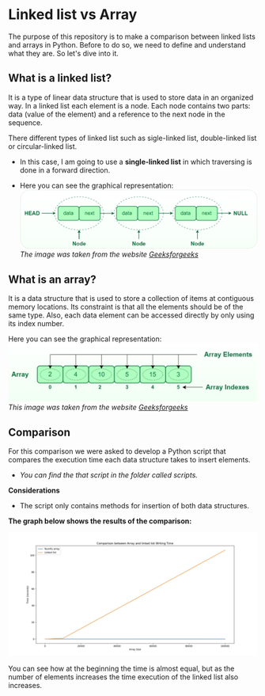 
# Linked list vs Array

The purpose of this repository is to make a comparison between linked lists and arrays in Python.
Before to do so, we need to define and understand what they are. So let's dive into it.

## What is a linked list?
It is a type of linear data structure that is used to store data in an organized way. In a linked list each element is a node. Each node contains two parts: data (value of the element) and a reference to the next node in the sequence.

There different types of linked list such as sigle-linked list, double-linked list or circular-linked list. 
- In this case, I am going to use a **single-linked list** in which traversing is done in a forward direction.

- Here you can see the graphical representation:
![Singlelinkedlist](images/Singlelinkedlist.png)
*The image was taken from the website [Geeksforgeeks](https://www.geeksforgeeks.org/)*


## What is an array?
It is a data structure that is used to store a collection of items at contiguous memory locations. Its constraint is that all the elements should be of the same type. Also, each data element can be accessed directly by only using its index number.

Here you can see the graphical representation:
![Array](images/array.JPG)
*This image was taken from the website [Geeksforgeeks](https://www.geeksforgeeks.org/)*

## Comparison

For this comparison we were asked to develop a Python script that compares the execution time each data structure takes to insert elements.
- *You can find the that script in the folder called scripts.*

**Considerations**
- The script only contains methods for insertion of both data structures.


**The graph below shows the results of the comparison:**

![Comparison](images/comparison.JPG)

You can see how at the beginning the time is almost equal, but as the number of elements increases the time execution of the linked list also increases.